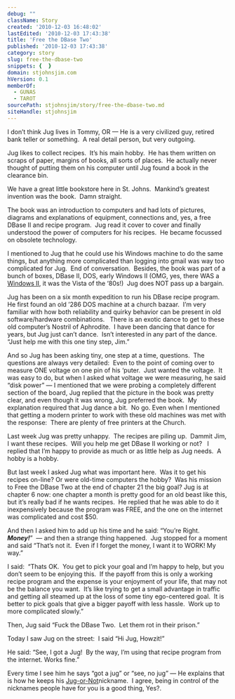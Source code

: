 ```yaml
---
debug: ""
className: Story
created: '2010-12-03 16:48:02'
lastEdited: '2010-12-03 17:43:38'
title: 'Free the DBase Two'
published: '2010-12-03 17:43:38'
category: story
slug: free-the-dbase-two
snippets: {  }
domain: stjohnsjim.com
hVersion: 0.1
memberOf:
  - GUNAS
  - TAROT
sourcePath: stjohnsjim/story/free-the-dbase-two.md
siteHandle: stjohnsjim
---
```

I don&rsquo;t think Jug lives in Tommy, OR &mdash; He is a very civilized guy, retired bank teller or something. &nbsp;A real detail person, but very outgoing. &nbsp;

Jug likes to collect recipes.&nbsp; It&rsquo;s his main hobby.&nbsp; He has them written on scraps of paper, margins of books, all sorts of places.&nbsp; He actually never thought of putting them on his computer until Jug found a book in the clearance bin.

We have a great little bookstore here in St. Johns.&nbsp; Mankind&rsquo;s greatest invention was the book.&nbsp; Damn straight.

The book was an introduction to computers and had lots of pictures, diagrams and explanations of equipment, connections and, yes, a free DBase II and recipe program.&nbsp; Jug read it cover to cover and finally understood the power of computers for his recipes.&nbsp; He became focussed on obsolete technology.

I mentioned to Jug that he could use his Windows machine to do the same things, but anything more complicated than logging into gmail was way too complicated for Jug.&nbsp; End of conversation.&nbsp; Besides, the book was part of a bunch of boxes, DBase II, DOS, early Windows II (OMG, yes, there WAS a [Windows II][0], it was the Vista of the &lsquo;80s!) &nbsp;Jug does NOT pass up a bargain.

Jug has been on a six month expedition to run his DBase recipe program.&nbsp; He first found an old &rsquo;286 DOS machine at a church bazaar.&nbsp; I&rsquo;m very familiar with how both reliability and quirky behavior can be present in old software/hardware combinations. &nbsp; There is an exotic dance to get to these old computer&rsquo;s Nostril of Aphrodite.&nbsp; I have been dancing that dance for years, but Jug just can&rsquo;t dance.&nbsp; Isn&rsquo;t interested in any part of the dance.&nbsp; &ldquo;Just help me with this one tiny step, Jim.&rdquo;

And so Jug has been asking tiny, one step at a time, questions.&nbsp; The questions are always very detailed:&nbsp; Even to the point of coming over to measure ONE voltage on one pin of his &lsquo;puter.&nbsp; Just wanted the voltage.&nbsp; It was easy to do, but when I asked what voltage we were measuring, he said &ldquo;disk power&rdquo; &mdash; I mentioned that we were probing a completely different section of the board, Jug replied that the picture in the book was pretty clear, and even though it was wrong, Jug preferred the book.&nbsp; My explanation required that Jug dance a bit.&nbsp; No go. Even when I mentioned that getting a modern printer to work with these old machines was met with the response:&nbsp; There are plenty of free printers at the Church.

Last week Jug was pretty unhappy.&nbsp; The recipes are piling up.&nbsp; Dammit Jim, I want these recipes.&nbsp; Will you help me get DBase II working or not? &nbsp; I replied that I&rsquo;m happy to provide as much or as little help as Jug needs.&nbsp; A hobby is a hobby.

But last week I asked Jug what was important here. &nbsp;Was it to get his recipes on-line? Or were old-time computers the hobby?&nbsp; Was his mission to Free the DBase Two at the end of chapter 21 the big goal? Jug is at chapter 6 now: one chapter a month is pretty good for an old beast like this, but it&rsquo;s really bad if he wants recipes.&nbsp; He replied that he was able to do it inexpensively because the program was FREE, and the one on the internet was complicated and cost $50.

And then I asked him to add up his time and he said: &ldquo;You&rsquo;re Right.&nbsp; **_Money!_**&rdquo;&nbsp; &mdash; and then a strange thing happened.&nbsp; Jug stopped for a moment and said &ldquo;That&rsquo;s not it.&nbsp; Even if I forget the money, I want it to WORK! My way.&rdquo;

I said:&nbsp; &ldquo;Thats OK.&nbsp; You get to pick your goal and I&rsquo;m happy to help, but you don&rsquo;t seem to be enjoying this.&nbsp; If the payoff from this is only a working recipe program and the expense is your enjoyment of your life, that may not be the balance you want.&nbsp; It&rsquo;s like trying to get a small advantage in traffic and getting all steamed up at the loss of some tiny ego-centered goal.&nbsp; It is better to pick goals that give a bigger payoff with less hassle.&nbsp; Work up to more complicated slowly.&rdquo;

Then, Jug said &ldquo;Fuck the DBase Two.&nbsp; Let them rot in their prison.&rdquo;

Today I saw Jug on the street:&nbsp; I said &ldquo;Hi Jug, Howzit!&rdquo;

He said: &ldquo;See, I got a Jug!&nbsp; By the way, I&rsquo;m using that recipe program from the internet. Works fine.&rdquo;

Every time I see him he says &ldquo;got a jug&rdquo; or &ldquo;see, no jug&rdquo; &mdash; He explains that is how he keeps his [Jug-or-Not][1]nickname.&nbsp; I agree, being in control of the nicknames people have for you is a good thing, Yes?.



[0]: http://en.wikipedia.org/wiki/Windows_2.0
[1]: http://en.wikipedia.org/wiki/Juggernaut